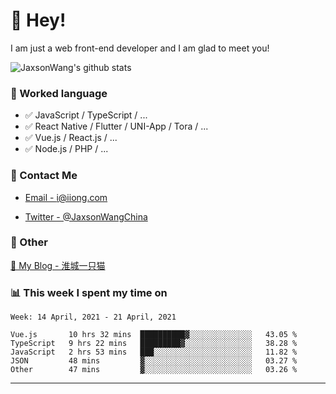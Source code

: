 # 👋 Hey!

I am just a web front-end developer and I am glad to meet you!

![JaxsonWang's github stats](https://github-readme-stats.vercel.app/api?username=JaxsonWang&&show_icons=true&&title_color=1abc9c&&icon_color=1abc9c)


### 📝 Worked language

- ✅ JavaScript / TypeScript / ...
- ✅ React Native / Flutter / UNI-App / Tora / ...
- ✅ Vue.js / React.js / ...
- ✅ Node.js / PHP / ...

### 📮 Contact Me

- [Email - i@iiong.com](mailto:i@iiong.com)

- [Twitter - @JaxsonWangChina](https://twitter.com/JaxsonWangChina)

### 🤪 Other

[📌 My Blog - 淮城一只猫](https://iiong.com)

### 📊 This week I spent my time on

<!--START_SECTION:waka-->
```text
Week: 14 April, 2021 - 21 April, 2021

Vue.js       10 hrs 32 mins  ██████████▓░░░░░░░░░░░░░░   43.05 % 
TypeScript   9 hrs 22 mins   █████████▓░░░░░░░░░░░░░░░   38.28 % 
JavaScript   2 hrs 53 mins   ███░░░░░░░░░░░░░░░░░░░░░░   11.82 % 
JSON         48 mins         ▓░░░░░░░░░░░░░░░░░░░░░░░░   03.27 % 
Other        47 mins         ▓░░░░░░░░░░░░░░░░░░░░░░░░   03.26 % 
```
<!--END_SECTION:waka-->

---
